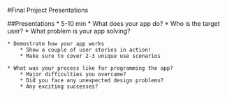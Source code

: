 #Final Project Presentations

##Presentations
	* 5-10 min
	* What does your app do?
		* Who is the target user?
		* What problem is your app solving?

	* Demostrate how your app works
		* Show a couple of user stories in action!
		* Make sure to cover 2-3 unique use scenarios

	* What was your process like for programming the app?
		* Major difficulties you overcame?
		* Did you face any unexpected design problems?
		* Any exciting successes?

